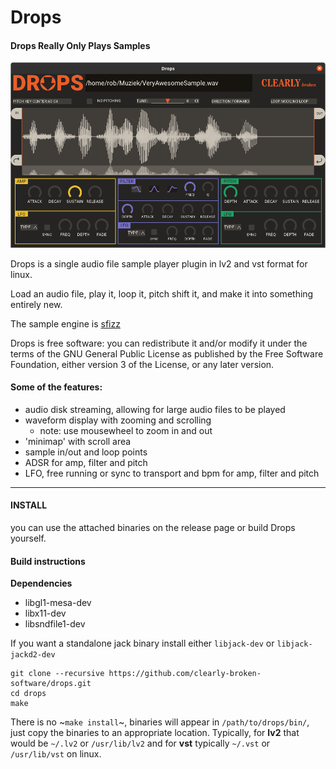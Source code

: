 # Drops

#### Drops Really Only Plays Samples
![Drops](https://raw.githubusercontent.com/clearly-broken-software/drops/main/Drops1.0beta.png "Screenshot of Drops")

Drops is a single audio file sample player plugin in lv2 and vst format for linux.

Load an audio file, play it, loop it, pitch shift it, and make it into something entirely new.

The sample engine is [sfizz](https://github.com/sfztools/sfizz)

Drops is free software: you can redistribute it and/or modify it under the terms of the GNU General Public License as published by the Free Software Foundation, either version 3 of the License, or any later version.

#### Some of the features:
  + audio disk streaming, allowing for large audio files to be played
  + waveform display with zooming and scrolling
    + note: use mousewheel to zoom in and out
  + 'minimap' with scroll area
  + sample in/out and loop points
  + ADSR for amp, filter and pitch
  + LFO, free running or sync to transport and bpm for amp, filter and pitch

---
#### INSTALL

you can use the attached binaries on the release page or build Drops yourself.

#### Build instructions

**Dependencies**

+  libgl1-mesa-dev 
+  libx11-dev
+  libsndfile1-dev

If you want a standalone jack binary install either `libjack-dev` or `libjack-jackd2-dev`

```
git clone --recursive https://github.com/clearly-broken-software/drops.git
cd drops
make
```
There is no ~`make install`~, binaries will appear in `/path/to/drops/bin/`, just copy the binaries to an appropriate location.
Typically, for **lv2** that would be `~/.lv2` or `/usr/lib/lv2` and for **vst** typically `~/.vst` or `/usr/lib/vst` on linux.

